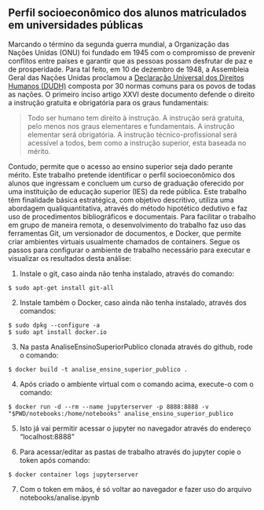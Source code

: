 ## Perfil socioeconômico dos alunos matriculados em universidades públicas

Marcando o término da segunda guerra mundial, a Organização das Nações Unidas
(ONU) foi fundado em 1945 com o compromisso de prevenir conflitos entre paı́ses e
garantir que as pessoas possam desfrutar de paz e de prosperidade. Para tal feito, em
10 de dezembro de 1948, a Assembleia Geral das Nações Unidas proclamou a [Declaração
Universal dos Direitos Humanos (DUDH)](https://www.unicef.org/brazil/declaracao-universal-dos-direitos-humanos) composta por 30 normas comuns para os povos
de todas as nações. O primeiro inciso artigo XXVI deste documento defende o direito a instrução gratuita
e obrigatória para os graus fundamentais:

>Todo ser humano tem direito à instrução. A instrução será gratuita, pelo menos nos graus elementares e fundamentais. A instrução elementar será obrigatória. A instrução técnico-profissional será acessível a todos, bem como a instrução superior, esta baseada no mérito.

Contudo, permite que o acesso ao ensino superior seja dado perante mérito. Este trabalho pretende identificar o perfil socioeconômico dos
alunos que ingressam e concluem um curso de graduação oferecido por uma instituição de educação superior (IES) da rede pública. Este trabalho têm finalidade básica estratégica, com objetivo descritivo, utiliza uma abordagem qualiquantitativa, através do método hipotético dedutivo e faz uso de procedimentos bibliográficos e documentais.
Para facilitar o trabalho em grupo de maneira remota, o desenvolvimento do trabalho faz uso das ferramentas Git, um versionador de documentos, e Docker, que permite criar ambientes virtuais usualmente chamados de containers. Segue os passos para configurar o ambiente de trabalho necessário para executar e visualizar os resultados desta análise:

1. Instale o git, caso ainda não tenha instalado, através do comando:
~~~
$ sudo apt-get install git-all
~~~
2. Instale também o Docker, caso ainda não tenha instalado, através dos comandos:
~~~
$ sudo dpkg --configure -a
$ sudo apt install docker.io
~~~
3. Na pasta AnaliseEnsinoSuperiorPublico clonada através do github, rode o comando:
~~~
$ docker build -t analise_ensino_superior_publico .
~~~
4. Após criado o ambiente virtual com o comando acima, execute-o com o comando:
~~~
$ docker run -d --rm --name jupyterserver -p 8888:8888 -v "$PWD/notebooks:/home/notebooks" analise_ensino_superior_publico
~~~
5. Isto já vai permitir acessar o jupyter no navegador através do endereço “localhost:8888”

6. Para acessar/editar as pastas de trabalho através do jupyter copie o token após comando:
~~~
$ docker container logs jupyterserver
~~~
7. Com o token em mãos, é só voltar ao navegador e fazer uso do arquivo notebooks/analise.ipynb
